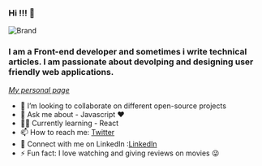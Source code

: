

<!--
**Abiola-Farounbi/Abiola-Farounbi** is a ✨ _special_ ✨ repository because its `README.md` (this file) appears on your GitHub profile.

Here are some ideas to get you started:


-->
### Hi !!! 👋
![Brand](https://res.cloudinary.com/dsderm9xw/image/upload/c_scale,h_500,w_1000/v1594514366/FAE_r4uzm0.jpg)
### I am a Front-end developer and sometimes i write technical articles. I am passionate about devolping and designing user friendly web applications.
*[My personal page](https://abiolaesther.netlify.app/)*

- 👯 I’m looking to collaborate on different open-source projects
- 💬 Ask me about - Javascript ❤️ 
-  👩‍💻 Currently learning - React
- 📫 How to reach me: [Twitter](https://twitter.com/abiolaesther_)
- 🤝 Connect with me on LinkedIn :[LinkedIn](https://www.linkedin.com/in/abiola-farounbi-94ba571ao)
- ⚡ Fun fact: I love watching and giving reviews on movies 😜
